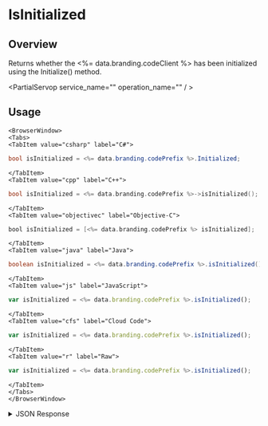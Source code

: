 # IsInitialized
## Overview
Returns whether the <%= data.branding.codeClient %> has been initialized using the Initialize() method.

<PartialServop service_name="" operation_name="" / >

## Usage

```mdx-code-block
<BrowserWindow>
<Tabs>
<TabItem value="csharp" label="C#">
```

```csharp
bool isInitialized = <%= data.branding.codePrefix %>.Initialized;
```

```mdx-code-block
</TabItem>
<TabItem value="cpp" label="C++">
```

```cpp
bool isInitialized = <%= data.branding.codePrefix %>->isInitialized();
```

```mdx-code-block
</TabItem>
<TabItem value="objectivec" label="Objective-C">
```

```objectivec
bool isInitialized = [<%= data.branding.codePrefix %> isInitialized];
```

```mdx-code-block
</TabItem>
<TabItem value="java" label="Java">
```

```java
boolean isInitialized = <%= data.branding.codePrefix %>.isInitialized();
```

```mdx-code-block
</TabItem>
<TabItem value="js" label="JavaScript">
```

```javascript
var isInitialized = <%= data.branding.codePrefix %>.isInitialized();
```

```mdx-code-block
</TabItem>
<TabItem value="cfs" label="Cloud Code">
```

```javascript
var isInitialized = <%= data.branding.codePrefix %>.isInitialized();
```

```mdx-code-block
</TabItem>
<TabItem value="r" label="Raw">
```

```javascript
var isInitialized = <%= data.branding.codePrefix %>.isInitialized();
```

```mdx-code-block
</TabItem>
</Tabs>
</BrowserWindow>
```

<details>
<summary>JSON Response</summary>


</details>



